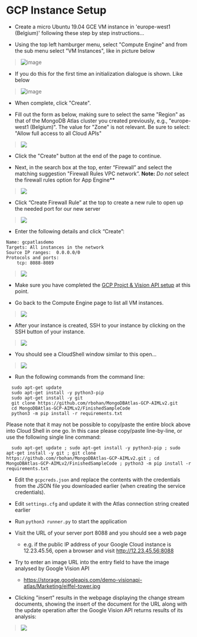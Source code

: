 # GCP Instance Setup

* Create a micro Ubuntu 19.04 GCE VM instance in 'europe-west1 (Belgium)' following these step by step instructions...

* Using the top left hamburger menu, select "Compute Engine" and from the sub menu select "VM Instances", like in picture below

> ![image](images/newss04a.png)

* If you do this for the first time an initialization dialogue is shown. Like below

> ![image](images/newss04b.png)

* When complete, click "Create".

* Fill out the form as below, making sure to select the same "Region" as that of the MongoDB Atlas cluster you created previously, e.g., "europe-west1 (Belgium)". The value for "Zone" is not relevant.  Be sure to select: "Allow full access to all Cloud APIs"

> ![](images/newss04c.png)

* Click the "Create" button at the end of the page to continue.

* Next, in the search box at the top, enter “Firewall” and select the matching suggestion "Firewall Rules VPC network”. **Note:** *Do not* select the firewall rules option for App Engine**

> ![](images/image19.png)

* Click “Create Firewall Rule” at the top to create a new rule to open up the needed port for our new server

> ![](images/image18.png)

* Enter the following details and click “Create”:

```
Name: gcpatlasdemo
Targets: All instances in the network
Source IP ranges:  0.0.0.0/0
Protocols and ports:  
    tcp: 8088-8089
``` 

> ![](images/newss04d.png)

* Make sure you have completed the [GCP Projct & Vision API setup](GCPProjectAndVisionSetup.md) at this point.

* Go back to the Compute Engine page to list all VM instances.

> ![](images/image27.png)

* After your instance is created, SSH to your instance by clicking on the SSH button of your instance.

> ![](images/image16.png)

* You should see a CloudShell window similar to this open...

> ![](images/image7.png)

* Run the following commands from the command line:

```
  sudo apt-get update
  sudo apt-get install -y python3-pip
  sudo apt-get install -y git
  git clone https://github.com/rbohan/MongoDBAtlas-GCP-AIMLv2.git
  cd MongoDBAtlas-GCP-AIMLv2/FinishedSampleCode
  python3 -m pip install -r requirements.txt
```

Please note that it may not be possible to copy/paste the entire block above into Cloud Shell in one go. In this case please copy/paste line-by-line, or use the following single line command:

```
  sudo apt-get update ; sudo apt-get install -y python3-pip ; sudo apt-get install -y git ; git clone https://github.com/rbohan/MongoDBAtlas-GCP-AIMLv2.git ; cd MongoDBAtlas-GCP-AIMLv2/FinishedSampleCode ; python3 -m pip install -r requirements.txt
```
 

* Edit the `gcpcreds.json` and replace the contents with the credentials from the JSON file you downloaded earlier (when creating the service credentials).
* Edit `settings.cfg` and update it with the Atlas connection string created earlier
* Run `python3 runner.py` to start the application
* Visit the URL of your server port 8088 and you should see a web page
  * e.g. if the public IP address of your Google Cloud instance is 12.23.45.56, open a browser and visit http://12.23.45.56:8088
* Try to enter an image URL into the entry field to have the image analysed by Google Vision API
  * https://storage.googleapis.com/demo-visionapi-atlas/Marketing/eiffel-tower.jpg

* Clicking "insert" results in the webpage displaying the change stream documents, showing the insert of the document for the URL along with the update operation after the Google Vision API returns results of its analysis:

> ![](images/newss02.png)
